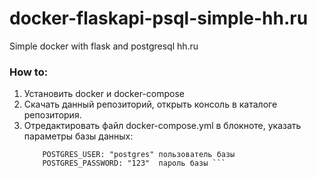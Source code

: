 # docker-flaskapi-psql-simple-hh.ru
Simple docker with flask and postgresql hh.ru

### How to:

1. Установить docker и docker-compose
2. Скачать данный репозиторий, открыть консоль в каталоге репозитория.
3. Отредактировать файл docker-compose.yml в блокноте, указать параметры базы данных:
   ``` POSTGRES_DB: "db" имя базы
       POSTGRES_USER: "postgres" пользователь базы
       POSTGRES_PASSWORD: "123"  пароль базы ```
